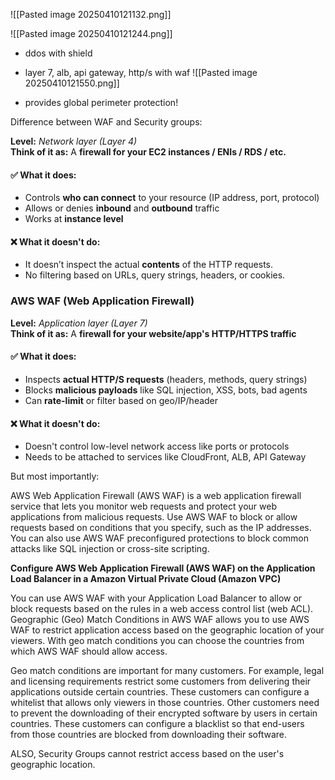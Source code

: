 ![[Pasted image 20250410121132.png]]


![[Pasted image 20250410121244.png]]

- ddos with shield
- layer 7, alb, api gateway, http/s with waf
![[Pasted image 20250410121550.png]]

- provides global perimeter protection!




Difference between WAF and Security groups:


**Level:** _Network layer (Layer 4)_  
**Think of it as:** A **firewall for your EC2 instances / ENIs / RDS / etc.**
#### ✅ What it does:
- Controls **who can connect** to your resource (IP address, port, protocol)
- Allows or denies **inbound** and **outbound** traffic
- Works at **instance level**
#### ❌ What it **doesn't** do:
- It doesn’t inspect the actual **contents** of the HTTP requests.
- No filtering based on URLs, query strings, headers, or cookies.

### **AWS WAF (Web Application Firewall)**

**Level:** _Application layer (Layer 7)_  
**Think of it as:** A **firewall for your website/app's HTTP/HTTPS traffic**
#### ✅ What it does:
- Inspects **actual HTTP/S requests** (headers, methods, query strings)
- Blocks **malicious payloads** like SQL injection, XSS, bots, bad agents
- Can **rate-limit** or filter based on geo/IP/header
#### ❌ What it **doesn't** do:
- Doesn't control low-level network access like ports or protocols
- Needs to be attached to services like CloudFront, ALB, API Gateway


But most importantly:


AWS Web Application Firewall (AWS WAF) is a web application firewall service that lets you monitor web requests and protect your web applications from malicious requests. Use AWS WAF to block or allow requests based on conditions that you specify, such as the IP addresses. You can also use AWS WAF preconfigured protections to block common attacks like SQL injection or cross-site scripting.

**Configure AWS Web Application Firewall (AWS WAF) on the Application Load Balancer in a Amazon Virtual Private Cloud (Amazon VPC)**

You can use AWS WAF with your Application Load Balancer to allow or block requests based on the rules in a web access control list (web ACL). Geographic (Geo) Match Conditions in AWS WAF allows you to use AWS WAF to restrict application access based on the geographic location of your viewers. With geo match conditions you can choose the countries from which AWS WAF should allow access.

Geo match conditions are important for many customers. For example, legal and licensing requirements restrict some customers from delivering their applications outside certain countries. These customers can configure a whitelist that allows only viewers in those countries. Other customers need to prevent the downloading of their encrypted software by users in certain countries. These customers can configure a blacklist so that end-users from those countries are blocked from downloading their software.



ALSO, Security Groups cannot restrict access based on the user's geographic location.



